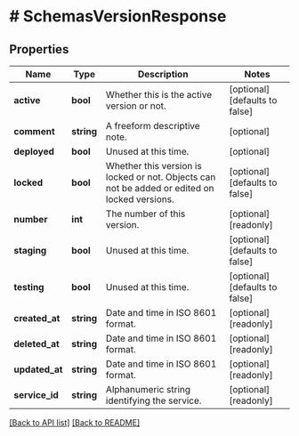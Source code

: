# # SchemasVersionResponse

## Properties

Name | Type | Description | Notes
------------ | ------------- | ------------- | -------------
**active** | **bool** | Whether this is the active version or not. | [optional]  [defaults to false]
**comment** | **string** | A freeform descriptive note. | [optional] 
**deployed** | **bool** | Unused at this time. | [optional] 
**locked** | **bool** | Whether this version is locked or not. Objects can not be added or edited on locked versions. | [optional]  [defaults to false]
**number** | **int** | The number of this version. | [optional] [readonly] 
**staging** | **bool** | Unused at this time. | [optional]  [defaults to false]
**testing** | **bool** | Unused at this time. | [optional]  [defaults to false]
**created_at** | **string** | Date and time in ISO 8601 format. | [optional] [readonly] 
**deleted_at** | **string** | Date and time in ISO 8601 format. | [optional] [readonly] 
**updated_at** | **string** | Date and time in ISO 8601 format. | [optional] [readonly] 
**service_id** | **string** | Alphanumeric string identifying the service. | [optional] [readonly] 


[[Back to API list]](../../README.md#endpoints) [[Back to README]](../../README.md)
